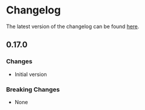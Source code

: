# Changelog

The latest version of the changelog can be found [here](https://github.com/Azure/bicep-registry-modules/blob/main/avm/res/app/container-app/CHANGELOG.md).

## 0.17.0

### Changes

- Initial version

### Breaking Changes

- None
